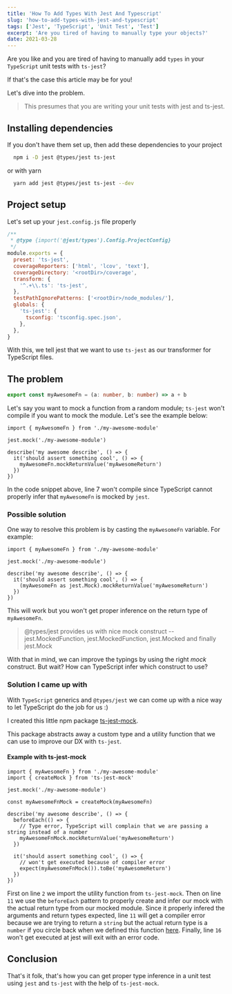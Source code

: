```yaml
---
title: 'How To Add Types With Jest And Typescript'
slug: 'how-to-add-types-with-jest-and-typescript'
tags: ['Jest', 'TypeScript', 'Unit Test', 'Test']
excerpt: 'Are you tired of having to manually type your objects?'
date: 2021-03-28
---
```


Are you like and you are tired of having to manually add `types` in your `TypeScript` unit tests with `ts-jest`?

If that's the case this article may be for you!

Let's dive into the problem.

> This presumes that you are writing your unit tests with jest and ts-jest.

## Installing dependencies

If you don't have them set up, then add these dependencies to your project

```sh
  npm i -D jest @types/jest ts-jest
```

or with yarn

```sh
  yarn add jest @types/jest ts-jest --dev
```

## Project setup

Let's set up your `jest.config.js` file properly

```js
/**
 * @type {import('@jest/types').Config.ProjectConfig}
 */
module.exports = {
  preset: 'ts-jest',
  coverageReporters: ['html', 'lcov', 'text'],
  coverageDirectory: '<rootDir>/coverage',
  transform: {
    '^.+\\.ts': 'ts-jest',
  },
  testPathIgnorePatterns: ['<rootDir>/node_modules/'],
  globals: {
    'ts-jest': {
      tsconfig: 'tsconfig.spec.json',
    },
  },
}
```

With this, we tell jest that we want to use `ts-jest` as our transformer for TypeScript files.

## The problem

```ts
export const myAwesomeFn = (a: number, b: number) => a + b
```

Let's say you want to mock a function from a random module; `ts-jest` won't compile if you want to mock the module. Let's see the example below:

```ts{7}
import { myAwesomeFn } from './my-awesome-module'

jest.mock('./my-awesome-module')

describe('my awesome describe', () => {
  it('should assert something cool', () => {
    myAwesomeFn.mockReturnValue('myAwesomeReturn')
  })
})
```

In the code snippet above, line 7 won't compile since TypeScript cannot properly infer that `myAwesomeFn` is mocked by `jest`.

### Possible solution

One way to resolve this problem is by casting the `myAwesomeFn` variable. For example:

```ts{7}
import { myAwesomeFn } from './my-awesome-module'

jest.mock('./my-awesome-module')

describe('my awesome describe', () => {
  it('should assert something cool', () => {
    (myAwesomeFn as jest.Mock).mockReturnValue('myAwesomeReturn')
  })
})
```

This will work but you won't get proper inference on the return type of `myAwesomeFn`.

> @types/jest provides us with nice mock construct -- jest.MockedFunction, jest.MockedFunction, jest.Mocked and finally jest.Mock

With that in mind, we can improve the typings by using the right _mock_ construct. But wait? How can TypeScript infer which construct to use?

### Solution I came up with

With `TypeScript` generics and `@types/jest` we can come up with a nice way to let TypeScript do the job for us :)

I created this little npm package [ts-jest-mock](https://github.com/lbenie/ts-jest-mock).

This package abstracts away a custom type and a utility function that we can use to improve our DX with `ts-jest`.

#### Example with ts-jest-mock

```ts{2,6,11,16}
import { myAwesomeFn } from './my-awesome-module'
import { createMock } from 'ts-jest-mock'

jest.mock('./my-awesome-module')

const myAwesomeFnMock = createMock(myAwesomeFn)

describe('my awesome describe', () => {
  beforeEach(() => {
    // Type error, TypeScript will complain that we are passing a string instead of a number
    myAwesomeFnMock.mockReturnValue('myAwesomeReturn')
  })

  it('should assert something cool', () => {
    // won't get executed because of compiler error
    expect(myAwesomeFnMock()).toBe('myAwesomeReturn')
  })
})
```

First on line `2` we import the utility function from `ts-jest-mock`. Then on line `11` we use the `beforeEach` pattern to properly create and infer our mock with the actual return type from our mocked module.
Since it properly infered the arguments and return types expected, line `11` will get a compiler error because we are trying to return a `string` but the actual return type is a `number` if you circle back when we defined this function [here](#the-problem). Finally, line `16` won't get executed at jest will exit with an error code.

## Conclusion

That's it folk, that's how you can get proper type inference in a unit test using `jest` and `ts-jest` with the help of `ts-jest-mock`.
